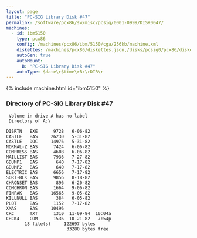 ```yaml
---
layout: page
title: "PC-SIG Library Disk #47"
permalink: /software/pcx86/sw/misc/pcsig/0001-0999/DISK0047/
machines:
  - id: ibm5150
    type: pcx86
    config: /machines/pcx86/ibm/5150/cga/256kb/machine.xml
    diskettes: /machines/pcx86/diskettes.json,/disks/pcsig0/pcx86/diskettes.json
    autoGen: true
    autoMount:
      B: "PC-SIG Library Disk #47"
    autoType: $date\r$time\rB:\rDIR\r
---
```


{% include machine.html id="ibm5150" %}

### Directory of PC-SIG Library Disk #47

     Volume in drive A has no label
     Directory of A:\

    DISRTN   EXE      9728   6-06-82
    CASTLE   BAS     26230   5-31-82
    CASTLE   DOC     14976   5-31-82
    NORMAL-Z BAS      7424   6-06-82
    COMPRESS BAS      4608   6-06-82
    MAILLIST BAS      7936   7-27-82
    GDUMP1   BAS       640   7-17-82
    GDUMP2   BAS       640   7-17-82
    ELECTRIC BAS      6656   7-17-82
    SORT-BLK BAS      9856   8-18-82
    CHRONSET BAS       896   6-20-82
    COMCHRON BAS      1664   9-06-82
    FINPAK   BAS     16565   9-05-82
    KILLNULL BAS       384   6-05-82
    PLOT     BAS      1152   7-17-82
    XMAS     BAS     10496
    CRC      TXT      1310  11-09-84  10:04a
    CRCK4    COM      1536  10-21-82   7:54p
           18 file(s)     122697 bytes
                           33280 bytes free
